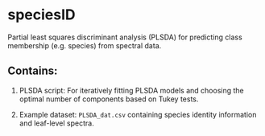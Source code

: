 # speciesID
Partial least squares discriminant analysis (PLSDA) for predicting class membership (e.g. species) from spectral data. 

## Contains:
1) PLSDA script: For iteratively fitting PLSDA models and choosing the optimal number of components based on Tukey tests.

2) Example dataset: ``PLSDA_dat.csv`` containing species identity information and leaf-level spectra.

